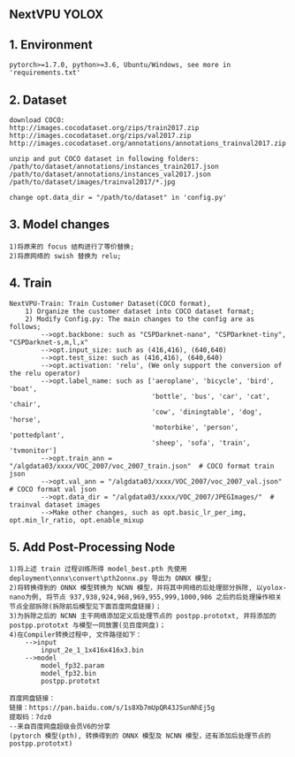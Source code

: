 ## NextVPU YOLOX

## 1. Environment

    pytorch>=1.7.0, python>=3.6, Ubuntu/Windows, see more in 'requirements.txt'

## 2. Dataset

    download COCO:
    http://images.cocodataset.org/zips/train2017.zip
    http://images.cocodataset.org/zips/val2017.zip
    http://images.cocodataset.org/annotations/annotations_trainval2017.zip
    
    unzip and put COCO dataset in following folders:
    /path/to/dataset/annotations/instances_train2017.json
    /path/to/dataset/annotations/instances_val2017.json
    /path/to/dataset/images/trainval2017/*.jpg
    
    change opt.data_dir = "/path/to/dataset" in 'config.py'

## 3. Model changes
    1)将原来的 focus 结构进行了等价替换;
    2)将原网络的 swish 替换为 relu;

## 4. Train

    NextVPU-Train: Train Customer Dataset(COCO format), 
        1) Organize the customer dataset into COCO dataset format;
        2) Modify Config.py: The main changes to the config are as follows;
            -->opt.backbone: such as "CSPDarknet-nano", "CSPDarknet-tiny", "CSPDarknet-s,m,l,x"
            -->opt.input_size: such as (416,416), (640,640)
            -->opt.test_size: such as (416,416), (640,640)
            -->opt.activation: 'relu', (We only support the conversion of the relu operator)
            -->opt.label_name: such as ['aeroplane', 'bicycle', 'bird', 'boat',
                                        'bottle', 'bus', 'car', 'cat', 'chair',
                                        'cow', 'diningtable', 'dog', 'horse',
                                        'motorbike', 'person', 'pottedplant',
                                        'sheep', 'sofa', 'train', 'tvmonitor']
            -->opt.train_ann = "/algdata03/xxxx/VOC_2007/voc_2007_train.json"  # COCO format train json
            -->opt.val_ann = "/algdata03/xxxx/VOC_2007/voc_2007_val.json"  # COCO format val json
            -->opt.data_dir = "/algdata03/xxxx/VOC_2007/JPEGImages/"  # trainval dataset images
            -->Make other changes, such as opt.basic_lr_per_img, opt.min_lr_ratio, opt.enable_mixup

## 5. Add Post-Processing Node
    1)将上述 train 过程训练所得 model_best.pth 先使用 deployment\onnx\convert\pth2onnx.py 导出为 ONNX 模型;
    2)将转换得到的 ONNX 模型转换为 NCNN 模型，并将其中网络的后处理部分拆除, 以yolox-nano为例, 将节点 937,938,924,968,969,955,999,1000,986 之后的后处理操作相关节点全部拆除(拆除前后模型见下面百度网盘链接)；
    3)为拆除之后的 NCNN 主干网络添加定义后处理节点的 postpp.prototxt, 并将添加的 postpp.prototxt 与模型一同放置(见百度网盘)；
    4)在Compiler转换过程中, 文件路径如下：
        -->input
            input_2e_1_1x416x416x3.bin
        -->model
            model_fp32.param
            model_fp32.bin
    	    postpp.prototxt
    
    百度网盘链接：
    链接：https://pan.baidu.com/s/1s8Xb7mUpQR43JSunNhEj5g 
    提取码：7dz0 
    --来自百度网盘超级会员V6的分享
    (pytorch 模型(pth), 转换得到的 ONNX 模型及 NCNN 模型，还有添加后处理节点的 postpp.prototxt)
